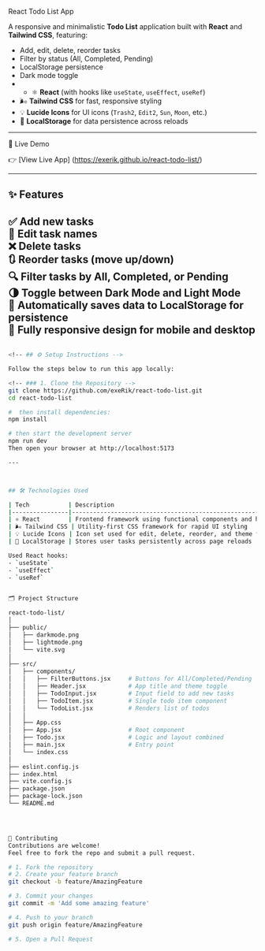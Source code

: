 React Todo List App 

A responsive and minimalistic **Todo List** application built with **React** and **Tailwind CSS**, featuring:
- Add, edit, delete, reorder tasks
- Filter by status (All, Completed, Pending)
- LocalStorage persistence
- Dark mode toggle
- - ⚛️ **React** (with hooks like `useState`, `useEffect`, `useRef`)
- 🌬️ **Tailwind CSS** for fast, responsive styling
- 💡 **Lucide Icons** for UI icons (`Trash2`, `Edit2`, `Sun`, `Moon`, etc.)
- 🧠 **LocalStorage** for data persistence across reloads


---

 🚀 Live Demo 

👉 [View Live App]
(https://exerik.github.io/react-todo-list/)

---
## ✨ Features

✅ Add new tasks  
📝 Edit task names  
❌ Delete tasks  
🔃 Reorder tasks (move up/down)  
🔍 Filter tasks by **All**, **Completed**, or **Pending**  
🌗 Toggle between **Dark Mode** and **Light Mode**  
💾 Automatically saves data to **LocalStorage** for persistence  
📱 Fully responsive design for mobile and desktop
 ----
 




```bash

<!-- ## ⚙️ Setup Instructions -->

Follow the steps below to run this app locally:

<!-- ### 1. Clone the Repository -->
git clone https://github.com/exeRik/react-todo-list.git
cd react-todo-list

#  then install dependencies:
npm install

# then start the development server 
npm run dev
Then open your browser at http://localhost:5173

---



## 🛠️ Technologies Used

| Tech           | Description                                                   |
|----------------|---------------------------------------------------------------|
| ⚛️ React        | Frontend framework using functional components and hooks      |
| 🌬️ Tailwind CSS | Utility-first CSS framework for rapid UI styling             |
| 💡 Lucide Icons | Icon set used for edit, delete, reorder, and theme toggle UI |
| 💾 LocalStorage | Stores user tasks persistently across page reloads           |

Used React hooks:
- `useState`
- `useEffect`
- `useRef`


🗂️ Project Structure

react-todo-list/
│
├── public/
│   ├── darkmode.png
│   ├── lightmode.png
│   └── vite.svg
│
├── src/
│   ├── components/
│   │   ├── FilterButtons.jsx     # Buttons for All/Completed/Pending
│   │   ├── Header.jsx            # App title and theme toggle
│   │   ├── TodoInput.jsx         # Input field to add new tasks
│   │   ├── TodoItem.jsx          # Single todo item component
│   │   └── TodoList.jsx          # Renders list of todos
│   │
│   ├── App.css
│   ├── App.jsx                   # Root component
│   ├── Todo.jsx                  # Logic and layout combined
│   ├── main.jsx                  # Entry point
│   └── index.css
│
├── eslint.config.js
├── index.html
├── vite.config.js
├── package.json
├── package-lock.json
└── README.md




🤝 Contributing
Contributions are welcome!
Feel free to fork the repo and submit a pull request.

# 1. Fork the repository
# 2. Create your feature branch
git checkout -b feature/AmazingFeature

# 3. Commit your changes
git commit -m 'Add some amazing feature'

# 4. Push to your branch
git push origin feature/AmazingFeature

# 5. Open a Pull Request



